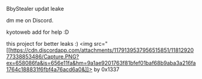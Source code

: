  BbyStealer updat leake

dm me on Discord.



kyotoweb add for help :D

this project for better leaks :)
<img src="[[https://cdn.discordapp.com/attachments/1179139537956515851/1181292077338853486/Capture.PNG?ex=658086fa&is=656e11fa&hm=9a1ae9201763f81bfef01baf68b9aba3a216fa1764c188831f6fbf4a76acd6a0&]]>
by 0x1337
